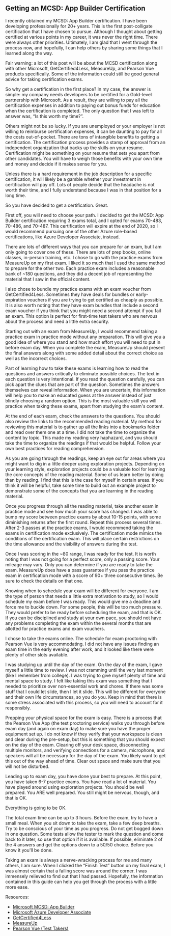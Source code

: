 ## Getting an MCSD: App Builder Certification

I recently obtained my MCSD: App Builder certification. I have been developing professionally for 20+ years. This is the first post-colligate certification that I have chosen to pursue. Although I thought about getting certified at various points in my career, it was never the right time. There were always other priorities. Ultimately, I am glad that I went through the process now, and hopefully, I can help others by sharing some things that I learned along the way. 

Fair warning: a lot of this post will be about the MCSD certification along with other Microsoft, GetCertified4Less, MeasureUp, and Pearson Vue products specifically. Some of the information could still be good general advice for taking certification exams. 

So why get a certification in the first place? In my case, the answer is simple: my company needs developers to be certified for a Gold-level partnership with Microsoft. As a result, they are willing to pay all the certification expenses in addition to paying out bonus funds for education when the certification is completed. The only question that I was left to answer was, “Is this worth my time?”. 

Others might not be so lucky. If you are unemployed or your employer is not willing to reimburse certification expenses, it can be daunting to pay for all the costs out-of-pocket. There are tons of intangible benefits to getting a certification. The certification process provides a stamp of approval from an independent organization that backs up the skills on your resume. Certification might be something on your resume that sets you apart from other candidates. You will have to weigh those benefits with your own time and money and decide if it makes sense for you. 

Unless there is a hard requirement in the job description for a specific certification, it will likely be a gamble whether your investment in certification will pay off. Lots of people decide that the headache is not worth their time, and I fully understand because I was in that position for a long time. 

So you have decided to get a certification. Great. 

First off, you will need to choose your path. I decided to get the MCSD: App Builder certification requiring 3 exams total, and I opted for exams 70-483, 70-486, and 70-487. This certification will expire at the end of 2020, so I would recommend pursuing one of the other Azure role-based certifications, like Azure Developer Associate, instead. 

There are lots of different ways that you can prepare for an exam, but I am only going to cover one of these. There are lots of prep books, online classes, in-person training, etc. I chose to go with the practice exams from MeasureUp on my first exam. I liked it so much that I used the same method to prepare for the other two. Each practice exam includes a reasonable bank of ~180 questions, and they did a decent job of representing the material that I saw in the official content. 

I also chose to bundle my practice exams with an exam voucher from GetCertified4Less. Sometimes they have deals for bundles or early-expiration vouchers if you are trying to get certified as cheaply as possible. It is also worth noting that they have exam bundles that include a second exam voucher if you think that you might need a second attempt if you fail an exam. This option is perfect for first-time test takers who are nervous about the process and need a little extra security.

Starting out with an exam from MeasureUp, I would recommend taking a practice exam in practice mode without any preparation. This will give you a good idea of where you stand and how much effort you will need to put in before exam day. When you complete the exam, MeasureUp should present the final answers along with some added detail about the correct choice as well as the incorrect choices. 

Part of learning how to take these exams is learning how to read the questions and answers critically to eliminate possible choices. The text in each question is very intentional. If you read the question carefully, you can pick apart the clues that are part of the question. Sometimes the answers themselves can reveal information. When you are uncertain, this information will help you to make an educated guess at the answer instead of just blindly choosing a random option. This is the most valuable skill you will practice when taking these exams, apart from studying the exam's content. 

At the end of each exam, check the answers to the questions. You should also review the links to the recommended reading material. My method for reviewing this material is to gather up all the links into a bookmarks folder and read over them one at a time. I did not take the time to organize the content by topic. This made my reading very haphazard, and you should take the time to organize the readings if that would be helpful. Follow your own best practices for reading comprehension. 

As you are going through the readings, keep an eye out for areas where you might want to dig in a little deeper using exploration projects. Depending on your learning style, exploration projects could be a valuable tool for learning the core concepts of the reading material. Some of us learn better by doing than by reading. I find that this is the case for myself in certain areas. If you think it will be helpful, take some time to build out an example project to demonstrate some of the concepts that you are learning in the reading material. 

Once you progress through all the reading material, take another exam in practice mode and see how much your score has changed. I was able to bump my score between practice exams by about 10-15 points, with some diminishing returns after the first round. Repeat this process several times. After 2-3 passes at the practice exams, I would recommend taking the exams in certification mode exclusively. The certification mode mimics the conditions of the certification exam. This will place certain restrictions on the time allowance and the visibility of answers during the test. 

Once I was scoring in the ~80 range, I was ready for the test. It is worth noting that I was not going for a perfect score, only a passing score. Your mileage may vary. Only you can determine if you are ready to take the exam. MeasureUp does have a pass guarantee if you pass the practice exam in certification mode with a score of 90+ three consecutive times. Be sure to check the details on that one. 

Knowing when to schedule your exam will be different for everyone. I am the type of person that needs a little extra motivation to study, so I would schedule my exam before I was ready. This would give me a deadline and force me to buckle down. For some people, this will be too much pressure. They would prefer to be ready before scheduling the exam, and that is OK. If you can be disciplined and study at your own pace, you should not have any problems completing the exam within the several months that are allotted for practice exams and exam vouchers. 

I chose to take the exams online. The schedule for exam proctoring with Pearson Vue is very accommodating. I did not have any issues finding an exam time in the early evening after work, and it looked like there were plenty of other slots available. 

I was studying up until the day of the exam. On the day of the exam, I gave myself a little time to review. I was not cramming until the very last moment (like I remember from college). I was trying to give myself plenty of time and mental space to study. I felt like taking this exam was something that I needed to prioritize over non-essential work and chores. If there was some stuff that I could let slide, then I let it slide. This will be different for everyone and their own life circumstances, so you do you. Keep in mind that there is some stress associated with this process, so you will need to account for it responsibly. 

Prepping your physical space for the exam is easy. There is a process that the Pearson Vue App (the test proctoring service) walks you through before exam day (and again on exam day) to make sure you have the proper equipment set up. I do not know if they verify that your workspace is clean and clear during the pre-setup, but this is something that you should expect on the day of the exam. Clearing off your desk space, disconnecting multiple monitors, and verifying connections for a camera, microphone, and speakers will all be necessary for the day of the exam. You likely want to get this out of the way ahead of time. Clear out space and make sure that you will not be disturbed. 

Leading up to exam day, you have done your best to prepare. At this point, you have taken 6-7 practice exams. You have read a lot of material. You have played around using exploration projects. You should be well prepared. You ARE well prepared. You still might be nervous, though, and that is OK. 

Everything is going to be OK. 

The total exam time can be up to 3 hours. Before the exam, try to have a small meal. When you sit down to take the exam, take a few deep breaths. Try to be conscious of your time as you progress. Do not get bogged down in one question. Some tests allow the tester to mark the question and come back to it later, so use that option if it is available. If possible, eliminate 2 of the 4 answers and get the options down to a 50/50 choice. Before you know it you'll be done.

Taking an exam is always a nerve-wracking process for me and many others, I am sure. When I clicked the “Finish Test” button on my final exam, I was almost certain that a failing score was around the corner. I was immensely relieved to find out that I had passed. Hopefully, the information contained in this guide can help you get through the process with a little more ease.

Resources:
- [Microsoft MCSD: App Builder](https://docs.microsoft.com/en-us/learn/certifications/mcsd-app-builder-certification)
- [Microsoft Azure Developer Associate](https://docs.microsoft.com/en-us/learn/certifications/azure-developer)
- [GetCertified4Less](https://getcertified4less.com/)
- [MeasureUp](https://www.measureup.com/)
- [Pearson Vue (Test Takers)](https://home.pearsonvue.com/Test-takers.aspx)